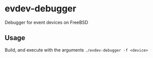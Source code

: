 # evdev-debugger
Debugger for event devices on FreeBSD

## Usage
Build, and execute with the arguments `./evdev-debugger -f <device>`
